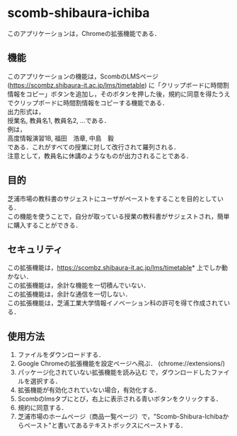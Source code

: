 # scomb-shibaura-ichiba
このアプリケーションは，Chromeの拡張機能である．  

## 機能
このアプリケーションの機能は，ScombのLMSページ (https://scombz.shibaura-it.ac.jp/lms/timetable) に「クリップボードに時間割情報をコピー」ボタンを追加し，そのボタンを押した後，規約に同意を得たうえでクリップボードに時間割情報をコピーする機能である．  
出力形式は，  
授業名, 教員名1, 教員名2, ...である．   
例は，   
高度情報演習1B, 福田　浩章, 中島　毅  
である．これがすべての授業に対して改行されて羅列される．  
注意として，教員名に休講のようなものが出力されることである．  

## 目的
芝浦市場の教科書のサジェストにユーザがペーストをすることを目的としている．  
この機能を使うことで，自分が取っている授業の教科書がサジェストされ，簡単に購入することができる．  

## セキュリティ
この拡張機能は，https://scombz.shibaura-it.ac.jp/lms/timetable* 上でしか動かない．  
この拡張機能は，余計な機能を一切積んでいない．  
この拡張機能は，余計な通信を一切しない．  
この拡張機能は，芝浦工業大学情報イノベーション科の許可を得て作成されている．  

## 使用方法
1. ファイルをダウンロードする．
2. Google Chromeの拡張機能を設定ページへ飛ぶ． (chrome://extensions/)
3. パッケージ化されていない拡張機能を読み込む で，ダウンロードしたファイルを選択する．
4. 拡張機能が有効化されていない場合，有効化する．
5. Scombのlmsタブにとび，右上に表示される青いボタンをクリックする．
6. 規約に同意する．
7. 芝浦市場のホームページ（商品一覧ページ）で，"Scomb-Shibura-Ichibaからペースト"と書いてあるテキストボックスにペーストする．

